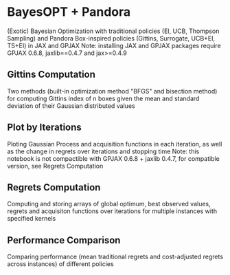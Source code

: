 # BayesOPT + Pandora
(Exotic) Bayesian Optimization with traditional policies (EI, UCB, Thompson Sampling) and Pandora Box-inspired policies (Gittins, Surrogate, UCB+EI, TS+EI) in JAX and GPJAX
Note: installing JAX and GPJAX packages require GPJAX 0.6.8, jaxlib==0.4.7 and jax>=0.4.9

## Gittins Computation
Two methods (built-in optimization method "BFGS" and bisection method) for computing Gittins index of n boxes given the mean and standard deviation of their Gaussian distributed values

## Plot by Iterations
Ploting Gaussian Process and acquisition functions in each iteration, as well as the change in regrets over iterations and stopping time
Note: this notebook is not compactible with GPJAX 0.6.8 + jaxlib 0.4.7, for compatible version, see Regrets Computation

## Regrets Computation
Computing and storing arrays of global optimum, best observed values, regrets and acquisiton functions over iterations for multiple instances with specified kernels

## Performance Comparison
Comparing performance (mean traditional regrets and cost-adjusted regrets across instances) of different policies

